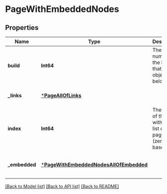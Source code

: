 # PageWithEmbeddedNodes


## Properties
Name | Type | Description | Notes
------------ | ------------- | ------------- | -------------
**build** | **Int64** | The index number of the build that this object belongs to. | [default to nothing]
**_links** | [***PageAllOfLinks**](PageAllOfLinks.md) |  | [default to nothing]
**index** | **Int64** | The index of this page within the list of all pages (zero-based). | [default to nothing]
**_embedded** | [***PageWithEmbeddedNodesAllOfEmbedded**](PageWithEmbeddedNodesAllOfEmbedded.md) |  | [optional] [default to nothing]


[[Back to Model list]](../README.md#models) [[Back to API list]](../README.md#api-endpoints) [[Back to README]](../README.md)


